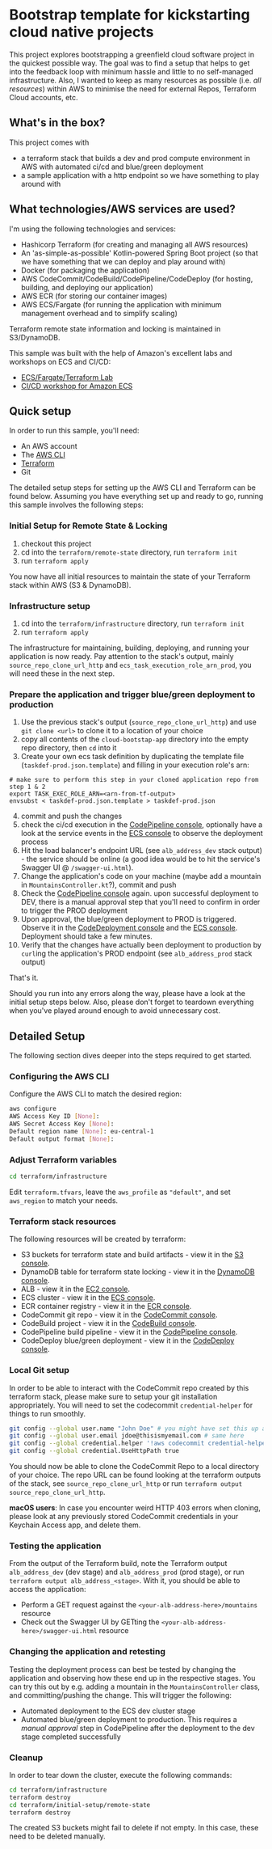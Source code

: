 # Bootstrap template for kickstarting cloud native projects

This project explores bootstrapping a greenfield cloud software project in the quickest possible way. The goal was to find a setup that helps to get into the feedback loop with minimum hassle and little to no self-managed infrastructure. Also, I wanted to keep as many resources as possible (i.e. _all resources_) within AWS to minimise the need for external Repos, Terraform Cloud accounts, etc.

## What's in the box?

This project comes with

- a terraform stack that builds a dev and prod compute environment in AWS with automated ci/cd and blue/green deployment
- a sample application with a http endpoint so we have something to play around with

## What technologies/AWS services are used?

I'm using the following technologies and services:

- Hashicorp Terraform (for creating and managing all AWS resources)
- An 'as-simple-as-possible' Kotlin-powered Spring Boot project (so that we have something that we can deploy and play around with)
- Docker (for packaging the application)
- AWS CodeCommit/CodeBuild/CodePipeline/CodeDeploy (for hosting, building, and deploying our application)
- AWS ECR (for storing our container images)
- AWS ECS/Fargate (for running the application with minimum management overhead and to simplify scaling)

Terraform remote state information and locking is maintained in S3/DynamoDB.

This sample was built with the help of Amazon's excellent labs and workshops on ECS and CI/CD:

- [ECS/Fargate/Terraform Lab](https://devops-ecs-fargate.workshop.aws/en/)
- [CI/CD workshop for Amazon ECS](https://catalog.us-east-1.prod.workshops.aws/v2/workshops/869f7eee-d3a2-490b-bf9a-ac90a8fb2d36/en-US)

## Quick setup

In order to run this sample, you'll need:

- An AWS account
- The [AWS CLI](https://docs.aws.amazon.com/cli/latest/userguide/cli-chap-getting-started.html)
- [Terraform](https://learn.hashicorp.com/tutorials/terraform/install-cli)
- Git

The detailed setup steps for setting up the AWS CLI and Terraform can be found below. 
Assuming you have everything set up and ready to go, running this sample involves the following steps:

### Initial Setup for Remote State & Locking

1. checkout this project
2. cd into the `terraform/remote-state` directory, run `terraform init`
3. run `terraform apply`

You now have all initial resources to maintain the state of your Terraform stack within AWS (S3 & DynamoDB).

### Infrastructure setup

1. cd into the `terraform/infrastructure` directory, run `terraform init`
2. run `terraform apply`

The infrastructure for maintaining, building, deploying, and running your application is now ready. Pay attention to the stack's output, mainly `source_repo_clone_url_http` and `ecs_task_execution_role_arn_prod`, you will need these in the next step.

### Prepare the application and trigger blue/green deployment to production

1. Use the previous stack's output (`source_repo_clone_url_http`) and use `git clone <url>` to clone it to a location of your choice
2. copy all contents of the `cloud-bootstap-app` directory into the empty repo directory, then `cd` into it
3. Create your own ecs task definition by duplicating the template file (`taskdef-prod.json.template`) and filling in your execution role's arn:

```shell
# make sure to perform this step in your cloned application repo from step 1 & 2
export TASK_EXEC_ROLE_ARN=<arn-from-tf-output>
envsubst < taskdef-prod.json.template > taskdef-prod.json
```

4. commit and push the changes
5. check the ci/cd execution in the [CodePipeline console](https://console.aws.amazon.com/codepipeline), optionally have a look at the service events in the [ECS console](https://console.aws.amazon.com/ecs) to observe the deployment process
6. Hit the load balancer's endpoint URL (see `alb_address_dev` stack output) - the service should be online (a good idea would be to hit the service's Swagger UI @ `/swagger-ui.html`).
7. Change the application's code on your machine (maybe add a mountain in `MountainsController.kt`?), commit and push
8. Check the [CodePipeline console](https://console.aws.amazon.com/codepipeline) again. upon successful deployment to DEV, there is a manual approval step that you'll need to confirm in order to trigger the PROD deployment
9. Upon approval, the blue/green deployment to PROD is triggered. Observe it in the [CodeDeployment console](https://console.aws.amazon.com/codedeploy) and the [ECS console](https://console.aws.amazon.com/ecs). Deployment should take a few minutes.
10. Verify that the changes have actually been deployment to production by `curl`ing the application's PROD endpoint (see `alb_address_prod` stack output)

That's it.

Should you run into any errors along the way, please have a look at the initial setup steps below. Also, please don't forget to teardown everything when you've played around enough to avoid unnecessary cost.

## Detailed Setup

The following section dives deeper into the steps required to get started.

### Configuring the AWS CLI

Configure the AWS CLI to match the desired region:

```bash
aws configure
AWS Access Key ID [None]: 
AWS Secret Access Key [None]: 
Default region name [None]: eu-central-1
Default output format [None]: 
```

### Adjust Terraform variables

```bash
cd terraform/infrastructure
```

Edit `terraform.tfvars`, leave the `aws_profile` as `"default"`, and set `aws_region` to match your needs. 

### Terraform stack resources

The following resources will be created by terraform:

- S3 buckets for terraform state and build artifacts - view it in the [S3 console](https://s3.console.aws.amazon.com/s3).
- DynamoDB table for terraform state locking - view it in the [DynamoDB console](https://s3.console.aws.amazon.com/dynamodb).
- ALB - view it in the [EC2 console](https://console.aws.amazon.com/ec2).
- ECS cluster - view it in the [ECS console](https://console.aws.amazon.com/ecs).
- ECR container registry - view it in the [ECR console](https://console.aws.amazon.com/ecr).
- CodeCommit git repo - view it in the [CodeCommit console](https://console.aws.amazon.com/codecommit).
- CodeBuild project - view it in the [CodeBuild console](https://console.aws.amazon.com/codebuild).
- CodePipeline build pipeline - view it in the [CodePipeline console](https://console.aws.amazon.com/codepipeline).
- CodeDeploy blue/green deployment - view it in the [CodeDeploy console](https://console.aws.amazon.com/codedeploy).

### Local Git setup

In order to be able to interact with the CodeCommit repo created by this terraform stack, please make sure to setup your git installation appropriately. You will need to set the codecommit `credential-helper` for things to run smoothly.

```bash
git config --global user.name "John Doe" # you might have set this up already
git config --global user.email jdoe@thisismyemail.com # same here
git config --global credential.helper '!aws codecommit credential-helper $@'
git config --global credential.UseHttpPath true
```

You should now be able to clone the CodeCommit Repo to a local directory of your choice. The repo URL can be found looking at the terraform outputs of the stack, see `source_repo_clone_url_http` or run `terraform output source_repo_clone_url_http`.

**macOS users**: In case you encounter weird HTTP 403 errors when cloning, please look at any previously stored CodeCommit credentials in your Keychain Access app, and delete them.

### Testing the application

From the output of the Terraform build, note the Terraform output `alb_address_dev` (dev stage) and `alb_address_prod` (prod stage), or run `terraform output alb_address_<stage>`. With it, you should be able to access the application:
- Perform a GET request against the `<your-alb-address-here>/mountains` resource
- Check out the Swagger UI by GETting the `<your-alb-address-here>/swagger-ui.html` resource

### Changing the application and retesting

Testing the deployment process can best be tested by changing the application and observing how these end up in the respective stages. You can try this out by e.g. adding a mountain in the `MountainsController` class, and committing/pushing the change. This will trigger the following:

- Automated deployment to the ECS dev cluster stage
- Automated blue/green deployment to production. This requires a *manual approval* step in CodePipeline after the deployment to the dev stage completed successfully

### Cleanup

In order to tear down the cluster, execute the following commands:

```bash
cd terraform/infrastructure
terraform destroy
cd terraform/initial-setup/remote-state
terraform destroy
```

The created S3 buckets might fail to delete if not empty. In this case, these need to be deleted manually.
